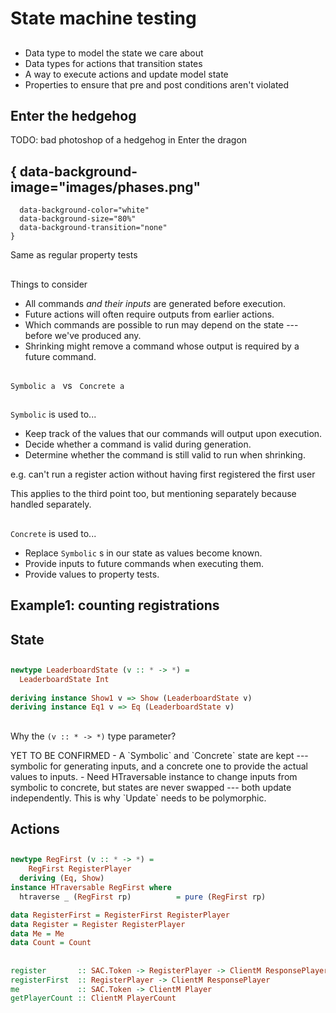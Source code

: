 # State machine testing

## 

- Data type to model the state we care about
- Data types for actions that transition states
- A way to execute actions and update model state
- Properties to ensure that pre and post conditions aren't violated

## Enter the hedgehog

<div class="notes">
TODO: bad photoshop of a hedgehog in Enter the dragon
</div>

## { data-background-image="images/phases.png"
      data-background-color="white"
      data-background-size="80%"
      data-background-transition="none"
    }

<div class="notes">
Same as regular property tests
</div>

##

Things to consider

- All commands _and their inputs_ are generated before execution.
- Future actions will often require outputs from earlier actions.
- Which commands are possible to run may depend on the state --- before we've produced any.
- Shrinking might remove a command whose output is required by a future command.

##

`Symbolic a` &nbsp; vs &nbsp; `Concrete a`

##

`Symbolic` is used to...

- Keep track of the values that our commands will output upon execution.
- Decide whether a command is valid during generation.
- Determine whether the command is still valid to run when shrinking.

<div class="notes">
e.g. can't run a register action without having first registered the first user

This applies to the third point too, but mentioning separately because handled
separately.
</div>

##

`Concrete` is used to...

- Replace `Symbolic` s in our state as values become known.
- Provide inputs to future commands when executing them.
- Provide values to property tests.

## Example1: counting registrations

## State

##

```haskell
newtype LeaderboardState (v :: * -> *) =
  LeaderboardState Int
  
deriving instance Show1 v => Show (LeaderboardState v)
deriving instance Eq1 v => Eq (LeaderboardState v)
```

##

Why the `(v :: * -> *)` type parameter?

<div class="notes">
YET TO BE CONFIRMED
- A `Symbolic` and `Concrete` state are kept --- symbolic for generating inputs,
  and a concrete one to provide the actual values to inputs.
- Need HTraversable instance to change inputs from symbolic to concrete, but
  states are never swapped --- both update independently. This is why `Update`
  needs to be polymorphic.
</div>

## Actions

##

```haskell
newtype RegFirst (v :: * -> *) =
    RegFirst RegisterPlayer
  deriving (Eq, Show)
instance HTraversable RegFirst where
  htraverse _ (RegFirst rp)          = pure (RegFirst rp)
```

```haskell
data RegisterFirst = RegisterFirst RegisterPlayer
data Register = Register RegisterPlayer
data Me = Me
data Count = Count
```

##

```haskell
register       :: SAC.Token -> RegisterPlayer -> ClientM ResponsePlayer
registerFirst  :: RegisterPlayer -> ClientM ResponsePlayer
me             :: SAC.Token -> ClientM Player
getPlayerCount :: ClientM PlayerCount
```
